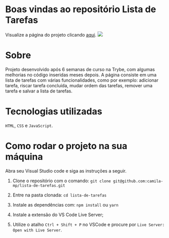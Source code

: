 
# Boas vindas ao repositório Lista de Tarefas

Visualize a página do projeto clicando <a href="https://camila-mp.github.io/lista-de-tarefas/">aqui</a>.
<img src="print-todo-list">

# Sobre

Projeto desenvolvido após 6 semanas de curso na Trybe, com algumas melhorias no código inseridas meses depois.
A página consiste em uma lista de tarefas com várias funcionalidades, como por exemplo: adicionar tarefa, riscar tarefa concluída, mudar ordem das tarefas, remover uma tarefa e salvar a lista de tarefas.

# Tecnologias utilizadas

`HTML`, `CSS` e `JavaScript`.

# Como rodar o projeto na sua máquina

Abra seu Visual Studio code e siga as instruções a seguir.

1. Clone o repositório com o comando:
`git clone git@github.com:camila-mp/lista-de-tarefas.git`

2. Entre na pasta clonada:
`cd lista-de-tarefas`

3. Instale as dependências com:
`npm install` ou `yarn`

4. Instale a extensão do VS Code Live Server;

5. Utilize o atalho `Ctrl + Shift + P` no VSCode e procure por `Live Server: Open with Live Server`.
